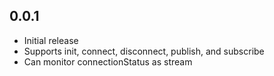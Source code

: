 ## 0.0.1

* Initial release
* Supports init, connect, disconnect, publish, and subscribe
* Can monitor connectionStatus as stream
